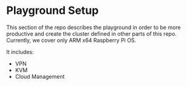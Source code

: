 # Playground Setup
This section of the repo describes the playground in order to be more productive and create the cluster defined in other parts of this repo. Currently, we cover only ARM x64 Raspberry Pi OS.

It includes:
- VPN
- KVM
- Cloud Management
